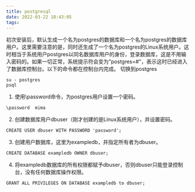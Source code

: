 ```yaml
---
title: postgresql
date: 2022-03-22 18:43:05
tags:
---
```


初次安装后，默认生成一个名为postgres的数据库和一个名为postgres的数据库用户。这里需要注意的是，同时还生成了一个名为postgres的Linux系统用户。这时相当于系统用户postgres以同名数据库用户的身份，登录数据库，这是不用输入密码的。如果一切正常，系统提示符会变为"postgres=#"，表示这时已经进入了数据库控制台。以下的命令都在控制台内完成。
切换到postgres
```
su - postgres
psql 
```
1. 使用\password命令，为postgres用户设置一个密码。
```
\password  mima
```
2. 创建数据库用户dbuser（刚才创建的是Linux系统用户），并设置密码。
```
CREATE USER dbuser WITH PASSWORD 'password';
```
3. 创建用户数据库，这里为exampledb，并指定所有者为dbuser。
```
CREATE DATABASE exampledb OWNER dbuser;
```
4. 将exampledb数据库的所有权限都赋予dbuser，否则dbuser只能登录控制台，没有任何数据库操作权限。
```
GRANT ALL PRIVILEGES ON DATABASE exampledb to dbuser;
```
